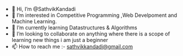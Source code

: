 - 👋 Hi, I’m @SathvikKandadi
- 👀 I’m interested in Competitive Programming ,Web Develpoment and Machine Learning.
- 🌱 I’m currently learning Datastructures & Algorithms
- 💞️ I’m looking to collaborate on anything where there is a scope of learning new things i am just a beginner
- 📫 How to reach me :- sathvikkandadi@gmail.com

<!---
SathvikKandadi/SathvikKandadi is a ✨ special ✨ repository because its `README.md` (this file) appears on your GitHub profile.
You can click the Preview link to take a look at your changes.
--->
